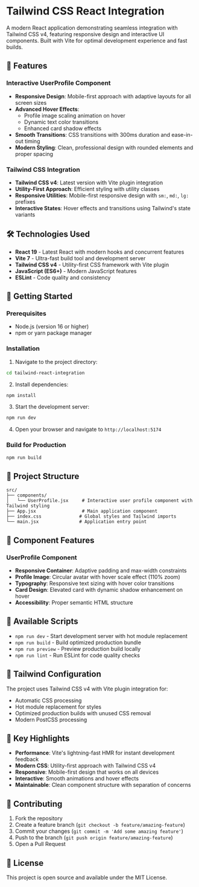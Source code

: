 # Tailwind CSS React Integration

A modern React application demonstrating seamless integration with Tailwind CSS v4, featuring responsive design and interactive UI components. Built with Vite for optimal development experience and fast builds.

## 🚀 Features

### Interactive UserProfile Component
- **Responsive Design**: Mobile-first approach with adaptive layouts for all screen sizes
- **Advanced Hover Effects**: 
  - Profile image scaling animation on hover
  - Dynamic text color transitions
  - Enhanced card shadow effects
- **Smooth Transitions**: CSS transitions with 300ms duration and ease-in-out timing
- **Modern Styling**: Clean, professional design with rounded elements and proper spacing

### Tailwind CSS Integration
- **Tailwind CSS v4**: Latest version with Vite plugin integration
- **Utility-First Approach**: Efficient styling with utility classes
- **Responsive Utilities**: Mobile-first responsive design with `sm:`, `md:`, `lg:` prefixes
- **Interactive States**: Hover effects and transitions using Tailwind's state variants

## 🛠️ Technologies Used

- **React 19** - Latest React with modern hooks and concurrent features
- **Vite 7** - Ultra-fast build tool and development server
- **Tailwind CSS v4** - Utility-first CSS framework with Vite plugin
- **JavaScript (ES6+)** - Modern JavaScript features
- **ESLint** - Code quality and consistency

## 🚀 Getting Started

### Prerequisites
- Node.js (version 16 or higher)
- npm or yarn package manager

### Installation

1. Navigate to the project directory:
```bash
cd tailwind-react-integration
```

2. Install dependencies:
```bash
npm install
```

3. Start the development server:
```bash
npm run dev
```

4. Open your browser and navigate to `http://localhost:5174`

### Build for Production

```bash
npm run build
```

## 📁 Project Structure

```
src/
├── components/
│   └── UserProfile.jsx     # Interactive user profile component with Tailwind styling
├── App.jsx                 # Main application component
├── index.css              # Global styles and Tailwind imports
└── main.jsx               # Application entry point
```

## 🎨 Component Features

### UserProfile Component
- **Responsive Container**: Adaptive padding and max-width constraints
- **Profile Image**: Circular avatar with hover scale effect (110% zoom)
- **Typography**: Responsive text sizing with hover color transitions
- **Card Design**: Elevated card with dynamic shadow enhancement on hover
- **Accessibility**: Proper semantic HTML structure

## 🚦 Available Scripts

- `npm run dev` - Start development server with hot module replacement
- `npm run build` - Build optimized production bundle
- `npm run preview` - Preview production build locally
- `npm run lint` - Run ESLint for code quality checks

## 🔧 Tailwind Configuration

The project uses Tailwind CSS v4 with Vite plugin integration for:
- Automatic CSS processing
- Hot module replacement for styles
- Optimized production builds with unused CSS removal
- Modern PostCSS processing

## 🌟 Key Highlights

- **Performance**: Vite's lightning-fast HMR for instant development feedback
- **Modern CSS**: Utility-first approach with Tailwind CSS v4
- **Responsive**: Mobile-first design that works on all devices
- **Interactive**: Smooth animations and hover effects
- **Maintainable**: Clean component structure with separation of concerns

## 🤝 Contributing

1. Fork the repository
2. Create a feature branch (`git checkout -b feature/amazing-feature`)
3. Commit your changes (`git commit -m 'Add some amazing feature'`)
4. Push to the branch (`git push origin feature/amazing-feature`)
5. Open a Pull Request

## 📄 License

This project is open source and available under the MIT License.
